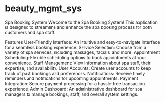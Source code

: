 # beauty_mgmt_sys
Spa Booking System
Welcome to the Spa Booking System! This application is designed to streamline and enhance the spa booking process for both customers and spa staff.

Features
User-Friendly Interface: An intuitive and easy-to-navigate interface for a seamless booking experience.
Service Selection: Choose from a variety of spa services, including massages, facials, and more.
Appointment Scheduling: Flexible scheduling options to book appointments at your convenience.
Staff Management: View information about spa staff, their expertise, and availability.
User Accounts: Create user accounts to keep track of past bookings and preferences.
Notifications: Receive timely reminders and notifications for upcoming appointments.
Payment Integration: Secure payment processing for a hassle-free transaction experience.
Admin Dashboard: An administrative dashboard for spa managers to manage bookings, staff, and overall system settings.
